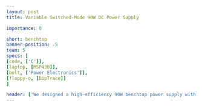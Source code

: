 ```yaml
---
layout: post
title: Variable Switched-Mode 90W DC Power Supply

importance: 0

short: benchtop
banner-position: .5
team: 5
specs: [
[code, ['C']],
[laptop, [MSP430]],
[bolt, ['Power Electronics']],
[floppy-o, [DipTrace]]
]

header: ['We designed a high-efficiency 90W benchtop power supply with modern AC-DC and DC-DC conversion techniques.', "Unfortunately, the building part hasn't happened yet. We thought it would be nice to end up with something on our desks that could power our other projects, and designing a benchtop power supply (modeled after an ATX) turned out to be a formidable task."]
---
```

